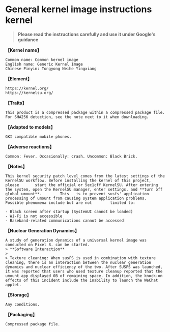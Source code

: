 # General kernel image instructions kernel

> **Please read the instructions carefully and use it under Google's guidance**

**【Kernel name】**

    Common name: Common kernel image
    English name: Generic Kernel Image
    Chinese Pinyin: Tongyong Neihe Yingxiang

**【Element】**

    https://kernel.org/
    https://kernelsu.org/

**【Traits】**

    This product is a compressed package within a compressed package file. For SHA256 detection, see the note next to it when downloading.

**【Adapted to models】**

    GKI compatible mobile phones.

**【Adverse reactions】** 

    Common: Fever. Occasionally: crash. Uncommon: Black Brick. 

**【Notes】**

    This kernel security patch level comes from the latest settings of the KernelSU workflow. Before installing the kernel of this project, please       start the official or 5ec1cff KernelSU. After entering the system, open the KernelSU manager, enter settings, and **turn off global umount**.        This   is to prevent susfs' application processing of umount from causing system application problems. Possible phenomena include but are not        limited to: 
  
    - Black screen after startup (SystemUI cannot be loaded) 
    - Wi-Fi is not accessible
    - Baseband-related communications cannot be accessed

**【Nuclear Generation Dynamics】**

    A study of generation dynamics of a universal kernel image was conducted on Pixel 8. can be started.
    > **Software Interaction**
    >
    > Texture cleaning: When susFS is used in combination with texture cleaning, there is an interaction between the nuclear generation dynamics and nuclear efficiency of the two. After SUSFS was launched, it was reported that users who used texture cleanup reported that the umount app displayed 0B of remaining space. In addition, the knock-on effects of this incident include the inability to launch the WeChat applet.

**【Storage】**

    Any conditions.

**【Packaging】**

    Compressed package file.
